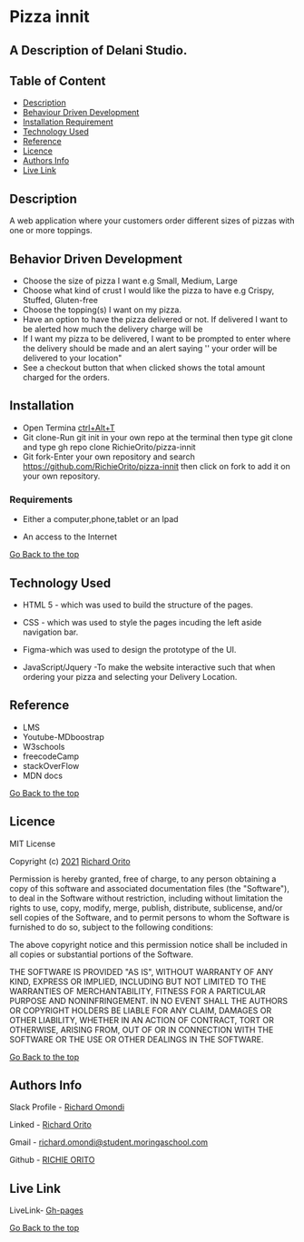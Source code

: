 # Pizza innit

## A Description of Delani Studio.

## Table of Content

+ [Description](#description)
+ [Behaviour Driven Development](#behaviour-driven-development)
+ [Installation Requirement](#Installation)
+ [Technology Used](#technology-used)
+ [Reference](#reference)
+ [Licence](#licence)
+ [Authors Info](#authors-info)
+ [Live Link](#live-link)

## Description
<p>A web application where your customers order different sizes of pizzas with one or more toppings. </p>

## Behavior Driven Development
<p>

* Choose the size of pizza I want e.g Small, Medium, Large
* Choose what kind of crust I would like the pizza to have e.g Crispy, Stuffed, Gluten-free
* Choose the topping(s) I want on my pizza.
* Have an option to have the pizza delivered or not.  If delivered I want to be alerted how much the delivery charge will be
* If I want my pizza to be delivered, I want to be prompted to enter where the delivery should be made and an alert saying ''     your order will be delivered to your location"
* See a checkout button that when clicked shows the total amount charged for the orders.

</p>

## Installation

* Open Termina [ctrl+Alt+T]()
* Git clone-Run git init in your own repo at the terminal then type git clone and type gh repo clone RichieOrito/pizza-innit
* Git fork-Enter your own repository and search https://github.com/RichieOrito/pizza-innit then click on fork to add
it on your own repository.

### Requirements

* Either a computer,phone,tablet or an Ipad

* An access to the Internet

[Go Back to the top](#pizza-innit)
## Technology Used
* HTML 5 - which was used to build the structure of the pages.

* CSS - which was used to style the pages incuding the left aside navigation bar.

* Figma-which was used to design the prototype of the UI.

* JavaScript/Jquery -To make the website interactive such that when ordering your pizza and selecting your Delivery Location.

## Reference
* LMS
* Youtube-MDboostrap
* W3schools
* freecodeCamp
* stackOverFlow
* MDN docs

[Go Back to the top](#pizza-innit)

## Licence

MIT License

Copyright (c) [2021](#licence) [Richard Orito](#licence)

Permission is hereby granted, free of charge, to any person obtaining a copy
of this software and associated documentation files (the "Software"), to deal
in the Software without restriction, including without limitation the rights
to use, copy, modify, merge, publish, distribute, sublicense, and/or sell
copies of the Software, and to permit persons to whom the Software is
furnished to do so, subject to the following conditions:

The above copyright notice and this permission notice shall be included in all
copies or substantial portions of the Software.

THE SOFTWARE IS PROVIDED "AS IS", WITHOUT WARRANTY OF ANY KIND, EXPRESS OR
IMPLIED, INCLUDING BUT NOT LIMITED TO THE WARRANTIES OF MERCHANTABILITY,
FITNESS FOR A PARTICULAR PURPOSE AND NONINFRINGEMENT. IN NO EVENT SHALL THE
AUTHORS OR COPYRIGHT HOLDERS BE LIABLE FOR ANY CLAIM, DAMAGES OR OTHER
LIABILITY, WHETHER IN AN ACTION OF CONTRACT, TORT OR OTHERWISE, ARISING FROM,
OUT OF OR IN CONNECTION WITH THE SOFTWARE OR THE USE OR OTHER DEALINGS IN THE
SOFTWARE.

[Go Back to the top](#pizza-innit)

## Authors Info

Slack Profile - [Richard Omondi](https://app.slack.com/client/T0101L740P4/C010GLANY3A/user_profile/U02EZFHEJUA)

Linked - [Richard Orito](https://www.linkedin.com/in/richie-orito/)

Gmail - [richard.omondi@student.moringaschool.com]()

Github - [RICHIE ORITO](https://github.com/RichieOrito)

## Live Link

LiveLink- [Gh-pages](https://richieorito.github.io/My-Delani-Studio/)

[Go Back to the top](#pizza-innit)

